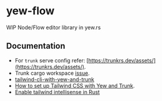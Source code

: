 # yew-flow

WIP Node/Flow editor library in yew.rs

## Documentation

- For `trunk` serve config refer: [https://trunkrs.dev/assets/](https://trunkrs.dev/assets/).
- Trunk cargo workspace [issue](https://github.com/thedodd/trunk/issues/386).
- [tailwind-cli-with-yew-and-trunk](https://www.matsimitsu.com/blog/2022-01-04-taliwind-cli-with-yew-and-trunk)
- [How to set up Tailwind CSS with Yew and Trunk](https://dev.to/arctic_hen7/how-to-set-up-tailwind-css-with-yew-and-trunk-il9).
- [Enable tailwind intellisense in Rust](https://github.com/tailwindlabs/tailwindcss-intellisense/issues/546)